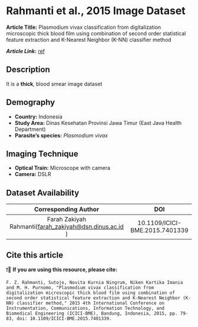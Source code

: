 # **Rahmanti et al., 2015 Image Dataset**  
**Article Title:** Plasmodium vivax classification from digitalization microscopic thick blood film using combination of second order statistical feature extraction and K-Nearest Neighbor (K-NN) classifier method

**_Article Link_:** [ref](https://ieeexplore.ieee.org/document/7401339)


## **Description**
It is a **thick**, blood smear image dataset


## **Demography**
+ **Country:** Indonesia
+ **Study Area:** Dinas Kesehatan Provinsi Jawa Timur (East Java Health Department)
+ **Parasite’s species:** _Plasmodium vivax_


## **Imaging Technique**
+ **Optical Train:** Microscope with camera
+ **Camera:** DSLR


## **Dataset Availability**

|**Corresponding Author**|**DOI**|
|:---:|:---:|
|Farah Zakiyah Rahmanti(farah_zakiyah@dsn.dinus.ac.id ) |10.1109/ICICI-BME.2015.7401339|


## **Cite this article**

❗🛑 **If you are using this resource, please cite:**

```
F. Z. Rahmanti, Sutojo, Novita Kurnia Ningrum, Niken Kartika Imania and M. H. Purnomo, "Plasmodium vivax classification from digitalization microscopic thick blood film using combination of second order statistical feature extraction and K-Nearest Neighbor (K-NN) classifier method," 2015 4th International Conference on Instrumentation, Communications, Information Technology, and Biomedical Engineering (ICICI-BME), Bandung, Indonesia, 2015, pp. 79-83, doi: 10.1109/ICICI-BME.2015.7401339.
```